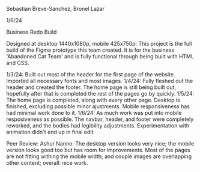 Sebastian Breve-Sanchez, Bronel Lazar

1/6/24

Business Redo Build

Designed at desktop 1440x1080p, mobile 425x750p: This project is the full build of the Figma prototype this team created. It is for the business 'Abandoned Cat Team' and is fully functional through being built with HTML and CSS. 

1/3/24: Built out most of the header for the first page of the website. Imported all necessary fonts and most images. 1/4/24: Fully fleshed out the header and created the footer. The home page is still being built out, hopefully after that is completed the rest of the pages go by quickly. 1/5/24: The home page is completed, along with every other page. Desktop is finished, excluding possible minor ajustments. Mobile responsiveness has had minimal work done to it. 1/6/24: As much work was put into mobile resposiveness as possible. The navbar, header, and footer were completely reworked, and the bodies had legibility adjustments. Experimentation with animation didn't end up in final edit.

Peer Review: Ashur Nanno: The desktop version looks very nice; the mobile version looks good too but has room for improvements. Most of the pages are not fitting withing the mobile width; and couple images are overlapping other content; overall: nice work. 
